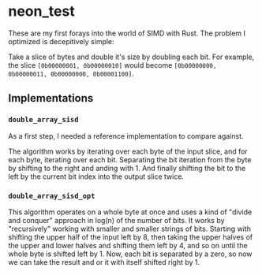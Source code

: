 # neon_test

These are my first forays into the world of SIMD with Rust. The problem I optimized is decepitively simple:

Take a slice of bytes and double it's size by doubling each bit. 
For example, the slice `[0b00000001, 0b00000010]` would become `[0b00000000, 0b00000011, 0b00000000, 0b00001100]`.

## Implementations

### `double_array_sisd`
As a first step, I needed a reference implementation to compare against.

The algorithm works by iterating over each byte of the input slice, and for each byte, iterating over each bit. Separating the bit iteration from the byte by shifting to the right and anding with 1. And finally shifting the bit to the left by the current bit index into the output slice twice.

### `double_array_sisd_opt`
This algorithm operates on a whole byte at once and uses a kind of "divide and conquer" approach in log(n) of the number of bits.
It works by "recursively" working with smaller and smaller strings of bits. Starting with shifting the upper half of the input left by 8, then taking the upper halves of the upper and lower halves and shifting them left by 4, and so on until the whole byte is shifted left by 1.
Now, each bit is separated by a zero, so now we can take the result and or it with itself shifted right by 1.

